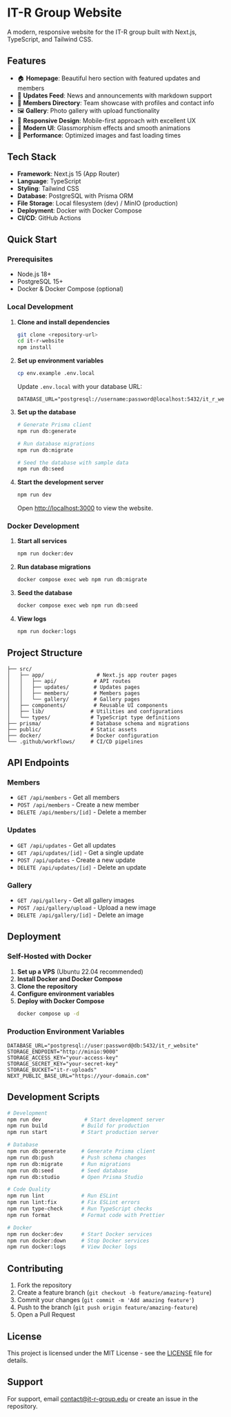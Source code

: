 # IT-R Group Website

A modern, responsive website for the IT-R group built with Next.js, TypeScript, and Tailwind CSS.

## Features

- 🏠 **Homepage**: Beautiful hero section with featured updates and members
- 📰 **Updates Feed**: News and announcements with markdown support
- 👥 **Members Directory**: Team showcase with profiles and contact info
- 🖼️ **Gallery**: Photo gallery with upload functionality
- 📱 **Responsive Design**: Mobile-first approach with excellent UX
- 🎨 **Modern UI**: Glassmorphism effects and smooth animations
- 🚀 **Performance**: Optimized images and fast loading times

## Tech Stack

- **Framework**: Next.js 15 (App Router)
- **Language**: TypeScript
- **Styling**: Tailwind CSS
- **Database**: PostgreSQL with Prisma ORM
- **File Storage**: Local filesystem (dev) / MinIO (production)
- **Deployment**: Docker with Docker Compose
- **CI/CD**: GitHub Actions

## Quick Start

### Prerequisites

- Node.js 18+ 
- PostgreSQL 15+
- Docker & Docker Compose (optional)

### Local Development

1. **Clone and install dependencies**
   ```bash
   git clone <repository-url>
   cd it-r-website
   npm install
   ```

2. **Set up environment variables**
   ```bash
   cp env.example .env.local
   ```
   
   Update `.env.local` with your database URL:
   ```
   DATABASE_URL="postgresql://username:password@localhost:5432/it_r_website"
   ```

3. **Set up the database**
   ```bash
   # Generate Prisma client
   npm run db:generate
   
   # Run database migrations
   npm run db:migrate
   
   # Seed the database with sample data
   npm run db:seed
   ```

4. **Start the development server**
   ```bash
   npm run dev
   ```

   Open [http://localhost:3000](http://localhost:3000) to view the website.

### Docker Development

1. **Start all services**
   ```bash
   npm run docker:dev
   ```

2. **Run database migrations**
   ```bash
   docker compose exec web npm run db:migrate
   ```

3. **Seed the database**
   ```bash
   docker compose exec web npm run db:seed
   ```

4. **View logs**
   ```bash
   npm run docker:logs
   ```

## Project Structure

```
├── src/
│   ├── app/                 # Next.js app router pages
│   │   ├── api/            # API routes
│   │   ├── updates/        # Updates pages
│   │   ├── members/        # Members pages
│   │   └── gallery/        # Gallery pages
│   ├── components/         # Reusable UI components
│   ├── lib/               # Utilities and configurations
│   └── types/             # TypeScript type definitions
├── prisma/                # Database schema and migrations
├── public/                # Static assets
├── docker/                # Docker configuration
└── .github/workflows/     # CI/CD pipelines
```

## API Endpoints

### Members
- `GET /api/members` - Get all members
- `POST /api/members` - Create a new member
- `DELETE /api/members/[id]` - Delete a member

### Updates
- `GET /api/updates` - Get all updates
- `GET /api/updates/[id]` - Get a single update
- `POST /api/updates` - Create a new update
- `DELETE /api/updates/[id]` - Delete an update

### Gallery
- `GET /api/gallery` - Get all gallery images
- `POST /api/gallery/upload` - Upload a new image
- `DELETE /api/gallery/[id]` - Delete an image

## Deployment

### Self-Hosted with Docker

1. **Set up a VPS** (Ubuntu 22.04 recommended)
2. **Install Docker and Docker Compose**
3. **Clone the repository**
4. **Configure environment variables**
5. **Deploy with Docker Compose**
   ```bash
   docker compose up -d
   ```

### Production Environment Variables

```env
DATABASE_URL="postgresql://user:password@db:5432/it_r_website"
STORAGE_ENDPOINT="http://minio:9000"
STORAGE_ACCESS_KEY="your-access-key"
STORAGE_SECRET_KEY="your-secret-key"
STORAGE_BUCKET="it-r-uploads"
NEXT_PUBLIC_BASE_URL="https://your-domain.com"
```

## Development Scripts

```bash
# Development
npm run dev              # Start development server
npm run build           # Build for production
npm run start           # Start production server

# Database
npm run db:generate     # Generate Prisma client
npm run db:push         # Push schema changes
npm run db:migrate      # Run migrations
npm run db:seed         # Seed database
npm run db:studio       # Open Prisma Studio

# Code Quality
npm run lint            # Run ESLint
npm run lint:fix        # Fix ESLint errors
npm run type-check      # Run TypeScript checks
npm run format          # Format code with Prettier

# Docker
npm run docker:dev      # Start Docker services
npm run docker:down     # Stop Docker services
npm run docker:logs     # View Docker logs
```

## Contributing

1. Fork the repository
2. Create a feature branch (`git checkout -b feature/amazing-feature`)
3. Commit your changes (`git commit -m 'Add amazing feature'`)
4. Push to the branch (`git push origin feature/amazing-feature`)
5. Open a Pull Request

## License

This project is licensed under the MIT License - see the [LICENSE](LICENSE) file for details.

## Support

For support, email contact@it-r-group.edu or create an issue in the repository.